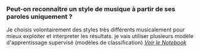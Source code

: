 
### Peut-on reconnaître un style de musique à partir de ses paroles uniquement ?

Je choisis volontairement des styles très différents musicalement pour mieux exploiter et interpreter les résultats.
je vais utiliser plusieurs modèle d'apprentissage supervisé (modèles de classification)
*[Voir le Notebook](https://github.com/Jaguar16/LyricsTool/blob/main/lyrics_tool.ipynb)*
